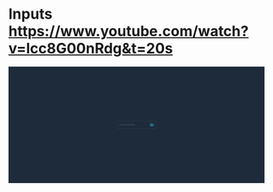 # Inputs https://www.youtube.com/watch?v=lcc8G00nRdg&t=20s
<p align="center">
  <img src="preview.png" alt="preview del proyecto" max-width="1600">
</p>